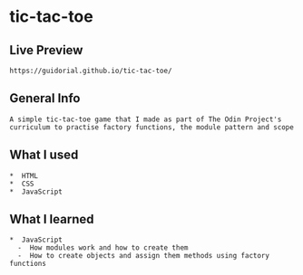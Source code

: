 # tic-tac-toe

## Live Preview
    https://guidorial.github.io/tic-tac-toe/

## General Info
    A simple tic-tac-toe game that I made as part of The Odin Project's curriculum to practise factory functions, the module pattern and scope

## What I used
    *  HTML
    *  CSS
    *  JavaScript

## What I learned
    *  JavaScript
      -  How modules work and how to create them
      -  How to create objects and assign them methods using factory functions